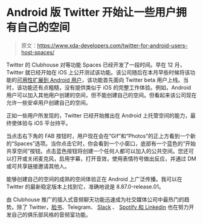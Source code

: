 # Android 版 Twitter 开始让一些用户拥有自己的空间

> 原文：<https://www.xda-developers.com/twitter-for-android-users-host-spaces/>

Twitter 的 Clubhouse 对等功能 Spaces 已经开发了一段时间。早在 12 月，Twitter 就已经开始在 iOS 上公开测试该功能。该公司随后在本月早些时候将该功能的[可用性扩展到 Android 用户](https://www.xda-developers.com/twitter-seems-to-be-finally-testing-spaces-on-android/)，该功能首先面向 Twitter beta 用户上线。当时，该功能还有点粗糙，没有提供类似于 iOS 的完整工作体验。例如，Android 用户可以加入其他用户创建的空间，但不能创建自己的空间。但看起来该公司现在允许一些安卓用户创建自己的空间。

正如一些用户所发现的，Twitter 已经开始推出在 Android 上托管空间的能力，最终使体验与 iOS 平台持平。

当点击右下角的 FAB 按钮时，用户现在会在“Gif”和“Photos”的正上方看到一个新的“Spaces”选项。当你点击它时，你会看到一个小窗口，底部有一个蓝色的“开始共享空间”按钮。点击蓝色按钮将创建一个任何人都可以加入的公共空间。您还可以打开或关闭麦克风，启用字幕，打开音效，使用表情符号做出反应，并通过 DM 或可共享链接邀请其他人。

能够创建自己的空间的成熟的空间体验正在 Android 上广泛传播。我可以在 Twitter 的最新稳定版本上找到它，准确地说是 8.87.0-release.01。

由 Clubhouse 推广的插入式音频聊天功能迅速成为社交媒体公司中最热门的趋势。除了 Twitter，[脸书](https://www.xda-developers.com/facebook-telegram-clubhouse-clones/)、Telegram、 [Slack](https://www.xda-developers.com/slack-add-clubhouse-style-audio-rooms-stories/) 、 [Spotify 和 Linkedin](https://www.xda-developers.com/spotify-linkedin-working-clubhouse-style-audio-room-features/) 也在努力开发自己的俱乐部风格的音频室功能。